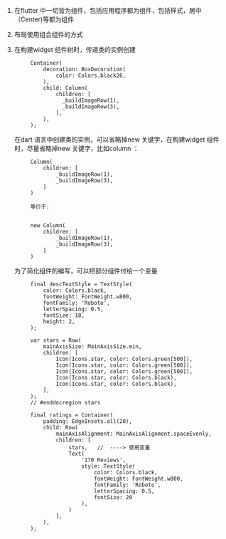 1. 在flutter 中一切皆为组件，包括应用程序都为组件，包括样式，居中（Center)等都为组件

2. 布局使用组合组件的方式

3. 在构建widget 组件树时，传递类的实例创建

            Container(
                decoration: BoxDecoration(
                    color: Colors.black26,
                ),
                child: Column(
                    children: [
                      _buildImageRow(1),
                      _buildImageRow(3),
                    ],
                ),
            );
   在dart 语言中创建类的实例，可以省略掉new 关键字，在构建widget 组件时，尽量省略掉new 关键字，比如column ：


            Column(
                children: [
                    _buildImageRow(1),
                    _buildImageRow(3),
                ]
            )

            等价于:


            new Column(
                children: [
                    _buildImageRow(1),
                    _buildImageRow(3),
                ]
            )
    为了简化组件的编写，可以把部分组件付给一个变量

            final descTextStyle = TextStyle(
                color: Colors.black,
                fontWeight: FontWeight.w800,
                fontFamily: 'Roboto',
                letterSpacing: 0.5,
                fontSize: 18,
                height: 2,
            );

            var stars = Row(
                mainAxisSize: MainAxisSize.min,
                children: [
                    Icon(Icons.star, color: Colors.green[500]),
                    Icon(Icons.star, color: Colors.green[500]),
                    Icon(Icons.star, color: Colors.green[500]),
                    Icon(Icons.star, color: Colors.black),
                    Icon(Icons.star, color: Colors.black),
                ],
            );
            // #enddocregion stars

            final ratings = Container(
                padding: EdgeInsets.all(20),
                child: Row(
                    mainAxisAlignment: MainAxisAlignment.spaceEvenly,
                    children: [
                        stars,   //  ----> 使用变量
                        Text(
                            '170 Reviews',
                            style: TextStyle(
                                color: Colors.black,
                                fontWeight: FontWeight.w800,
                                fontFamily: 'Roboto',
                                letterSpacing: 0.5,
                                fontSize: 20
                            ),
                        )
                    ],
                ),
            );